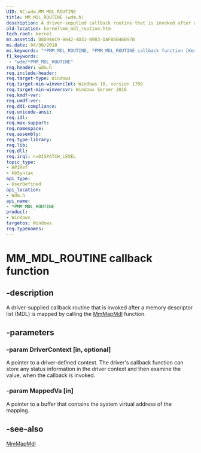 ```yaml
---
UID: NC:wdm.MM_MDL_ROUTINE
title: MM_MDL_ROUTINE (wdm.h)
description: A driver-supplied callback routine that is invoked after a memory descriptor list (MDL) is mapped by calling the MmMapMdl function.
old-location: kernel\mm_mdl_routine.htm
tech.root: kernel
ms.assetid: D8D946C9-8642-4D31-B983-DAF88B46B97B
ms.date: 04/30/2018
ms.keywords: "*PMM_MDL_ROUTINE, *PMM_MDL_ROUTINE callback function [Kernel-Mode Driver Architecture], MM_MDL_ROUTINE, MM_MDL_ROUTINE callback, MmMdlRoutine, MmMdlRoutine callback function [Kernel-Mode Driver Architecture], kernel.mm_mdl_routine, wdm/MmMdlRoutine"
f1_keywords:
 - "wdm/*PMM_MDL_ROUTINE"
req.header: wdm.h
req.include-header: 
req.target-type: Windows
req.target-min-winverclnt: Windows 10, version 1709
req.target-min-winversvr: Windows Server 2016
req.kmdf-ver: 
req.umdf-ver: 
req.ddi-compliance: 
req.unicode-ansi: 
req.idl: 
req.max-support: 
req.namespace: 
req.assembly: 
req.type-library: 
req.lib: 
req.dll: 
req.irql: <=DISPATCH_LEVEL
topic_type:
- APIRef
- kbSyntax
api_type:
- UserDefined
api_location:
- Wdm.h
api_name:
- *PMM_MDL_ROUTINE
product:
- Windows
targetos: Windows
req.typenames: 
---
```


# MM_MDL_ROUTINE callback function


## -description


A driver-supplied callback routine that is invoked after a memory descriptor
    list (MDL)  is mapped by calling the <a href="https://docs.microsoft.com/windows-hardware/drivers/ddi/wdm/nf-wdm-mmmapmdl">MmMapMdl</a> function.


## -parameters




### -param DriverContext [in, optional]

A pointer to a driver-defined context. The driver's callback function can store any status information  in the driver context and then examine the value, when the callback is invoked. 


### -param MappedVa [in]

A pointer to a buffer that contains the system virtual address of the
        mapping.


## -see-also




<a href="https://docs.microsoft.com/windows-hardware/drivers/ddi/wdm/nf-wdm-mmmapmdl">MmMapMdl</a>
 

 

